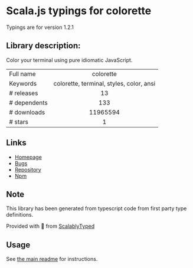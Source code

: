 
# Scala.js typings for colorette

Typings are for version 1.2.1

## Library description:
Color your terminal using pure idiomatic JavaScript.

|                    |                 |
| ------------------ | :-------------: |
| Full name          | colorette |
| Keywords           | colorette, terminal, styles, color, ansi |
| # releases         | 13 |
| # dependents       | 133 |
| # downloads        | 11965594 |
| # stars            | 1 |

## Links
- [Homepage](https://github.com/jorgebucaran/colorette)
- [Bugs](https://github.com/jorgebucaran/colorette/issues)
- [Repository](https://github.com/jorgebucaran/colorette)
- [Npm](https://www.npmjs.com/package/colorette)
    


## Note
This library has been generated from typescript code from first party type definitions.

Provided with :purple_heart: from [ScalablyTyped](https://github.com/oyvindberg/ScalablyTyped)

## Usage
See [the main readme](../../readme.md) for instructions.


